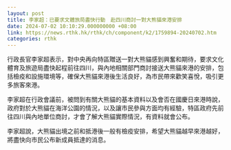 ```yaml
---
layout: post
title: 李家超：已要求文體旅局盡快行動　赴四川商討一對大熊貓來港安排
date: 2024-07-02 10:10:29.000000000 +08:00
link: https://news.rthk.hk/rthk/ch/component/k2/1759894-20240702.htm
categories: rthk
---
```


行政長官李家超表示，對中央再向特區贈送一對大熊貓感到興奮和期待，要求文化體育及旅遊局盡快起程前往四川，與內地相關部門商討接送大熊貓來港的安排，包括檢疫和設施環境等，確保大熊貓來港後生活良好，為市民帶來歡笑喜悅，吸引更多旅客來港。

李家超在行政會議前，被問到有關大熊貓的基本資料以及會否在國慶日來港時說，政府對於大熊貓在海洋公園的情況，以及讓市民參與方面均有經驗，特區政府先前往四川與內地單位商討，才會了解大熊貓實際情況，有資料就會公布。

李家超說，大熊貓出境之前和抵港後一般有檢疫安排，希望大熊貓越早來港越好，將盡快向市民公布新成員抵達的消息。
